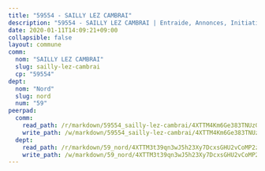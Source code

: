```yaml
---
title: "59554 - SAILLY LEZ CAMBRAI"
description: "59554 - SAILLY LEZ CAMBRAI | Entraide, Annonces, Initiatives"
date: 2020-01-11T14:09:21+09:00
collapsible: false
layout: commune
comm:
  nom: "SAILLY LEZ CAMBRAI"
  slug: sailly-lez-cambrai
  cp: "59554"
dept:
  nom: "Nord"
  slug: nord
  num: "59"
peerpad:
  comm:
    read_path: /r/markdown/59554_sailly-lez-cambrai/4XTTM4Km6Ge383TNUzGBuEMYZgngjF15y7z9MhgMD1HJStSrT
    write_path: /w/markdown/59554_sailly-lez-cambrai/4XTTM4Km6Ge383TNUzGBuEMYZgngjF15y7z9MhgMD1HJStSrT-K3TgU1ELtgMrEcJL2v5rBjAoWzfCTupfGyakLprPAd4SgtnbiY4sopKB9gHU9FdJNDi9k9cS9sUnAkv7p26ae19Yfzas3J7q8bNowDbBx4ZWfZ7dZh8Tr4Ra8bywqTDwWfWvgsrw
  dept:
    read_path: /r/markdown/59_nord/4XTTM3t39qn3wJ5h23Xy7DcxsGHU2vCoMP2z3iS4TUn3TrtdJ
    write_path: /w/markdown/59_nord/4XTTM3t39qn3wJ5h23Xy7DcxsGHU2vCoMP2z3iS4TUn3TrtdJ-K3TgTuZGkuZqXfr6fpmH7pGsMT6ndvZQMyRDze5QBt7XScLWHoBi246kLoDKpTH2Yo4f3AFSSJqGc2ozvNww7qPLqsDjpvahxCbQ6F5znbfjp6kVgaDcTYc9LyhwSfYuCevnvZUQ
---
```


